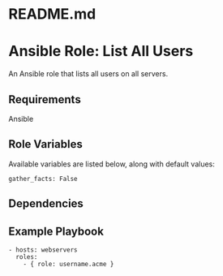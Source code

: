 # README.md
# Ansible Role: List All Users

An Ansible role that lists all users on all servers.

## Requirements

Ansible

## Role Variables

Available variables are listed below, along with default values:

    gather_facts: False

## Dependencies

## Example Playbook

    - hosts: webservers
      roles:
        - { role: username.acme }
